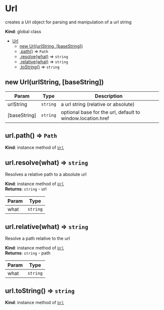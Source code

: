 <a name="Url"></a>

# Url
creates a Url object for parsing and manipulation of a url string

**Kind**: global class  

* [Url](#Url)
    * [new Url(urlString, [baseString])](#new_Url_new)
    * [.path()](#Url+path) ⇒ <code>Path</code>
    * [.resolve(what)](#Url+resolve) ⇒ <code>string</code>
    * [.relative(what)](#Url+relative) ⇒ <code>string</code>
    * [.toString()](#Url+toString) ⇒ <code>string</code>

<a name="new_Url_new"></a>

## new Url(urlString, [baseString])

| Param | Type | Description |
| --- | --- | --- |
| urlString | <code>string</code> | a url string (relative or absolute) |
| [baseString] | <code>string</code> | optional base for the url, default to window.location.href |

<a name="Url+path"></a>

## url.path() ⇒ <code>Path</code>
**Kind**: instance method of [<code>Url</code>](#Url)  
<a name="Url+resolve"></a>

## url.resolve(what) ⇒ <code>string</code>
Resolves a relative path to a absolute url

**Kind**: instance method of [<code>Url</code>](#Url)  
**Returns**: <code>string</code> - url  

| Param | Type |
| --- | --- |
| what | <code>string</code> | 

<a name="Url+relative"></a>

## url.relative(what) ⇒ <code>string</code>
Resolve a path relative to the url

**Kind**: instance method of [<code>Url</code>](#Url)  
**Returns**: <code>string</code> - path  

| Param | Type |
| --- | --- |
| what | <code>string</code> | 

<a name="Url+toString"></a>

## url.toString() ⇒ <code>string</code>
**Kind**: instance method of [<code>Url</code>](#Url)  
